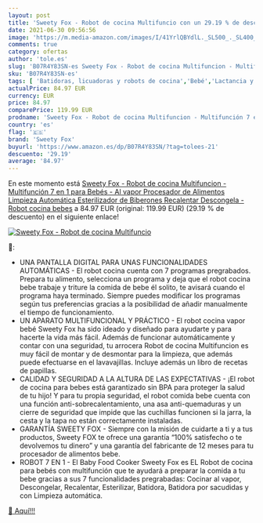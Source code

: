 ```yaml
---
layout: post
title: 'Sweety Fox - Robot de cocina Multifuncio con un 29.19 % de descuento'
date: 2021-06-30 09:56:56
image: 'https://m.media-amazon.com/images/I/41YrlQBYdlL._SL500_._SL400_.jpg'
comments: true
category: ofertas
author: 'tole.es'
slug: 'B07R4Y83SN-es Sweety Fox - Robot de cocina Multifuncion - Multifunción 7...'
sku: 'B07R4Y83SN-es'
tags: [ 'Batidoras, licuadoras y robots de cocina','Bebé','Lactancia y alimentación','Robots de cocina','bebés','biberones','sweety fox', ]
actualPrice: 84.97 EUR
currency: EUR
price: 84.97
comparePrice: 119.99 EUR
prodname: 'Sweety Fox - Robot de cocina Multifuncion - Multifunción 7 en 1 para Bebés - Al vapor  Procesador de Alimentos  Limpieza Automática  Esterilizador de Biberones  Recalentar  Descongela - Robot cocina bebes'
country: 'es'
flag: '🇪🇸'
brand: 'Sweety Fox'
buyurl: 'https://www.amazon.es/dp/B07R4Y83SN/?tag=tolees-21'
descuento: '29.19'
average: '84.97'
---
```


En este momento está [Sweety Fox - Robot de cocina Multifuncion - Multifunción 7 en 1 para Bebés - Al vapor  Procesador de Alimentos  Limpieza Automática  Esterilizador de Biberones  Recalentar  Descongela - Robot cocina bebes](https://www.amazon.es/dp/B07R4Y83SN/?tag=tolees-21) a 84.97 EUR (original: 119.99 EUR) (29.19 %  de descuento) en el siguiente enlace!

[![Sweety Fox - Robot de cocina Multifuncio](https://m.media-amazon.com/images/I/41YrlQBYdlL._SL500_._SL400_.jpg)](https://www.amazon.es/dp/B07R4Y83SN/?tag=tolees-21)

🔎:

- UNA PANTALLA DIGITAL PARA UNAS FUNCIONALIDADES AUTOMÁTICAS - El robot cocina cuenta con 7 programas pregrabados. Prepara tu alimento, selecciona un programa y deja que el robot cocina bebe trabaje y triture la comida de bebe él solito, te avisará cuando el programa haya terminado. Siempre puedes modificar los programas según tus preferencias gracias a la posibilidad de añadir manualmente el tiempo de funcionamiento.
- UN APARATO MULTIFUNCIONAL Y PRÁCTICO - El robot cocina vapor bebé Sweety Fox ha sido ideado y diseñado para ayudarte y para hacerte la vida más fácil. Además de funcionar automáticamente y contar con una seguridad, tu arrocera Robot de cocina Multifuncion es muy fácil de montar y de desmontar para la limpieza, que además puede efectuarse en el lavavajillas. Incluye además un libro de recetas de papillas.
- CALIDAD Y SEGURIDAD A LA ALTURA DE LAS EXPECTATIVAS - ¡El robot de cocina para bebes está garantizado sin BPA para proteger la salud de tu hijo! Y para tu propia seguridad, el robot comida bebe cuenta con una función anti-sobrecalentamiento, una asa anti-quemaduras y un cierre de seguridad que impide que las cuchillas funcionen si la jarra, la cesta y la tapa no están correctamente instaladas.
- GARANTÍA SWEETY FOX - Siempre con la misión de cuidarte a ti y a tus productos, Sweety FOX te ofrece una garantía “100% satisfecho o te devolvemos tu dinero” y una garantía del fabricante de 12 meses para tu procesador de alimentos bebe.
- ROBOT 7 EN 1 - El Baby Food Cooker Sweety Fox es EL Robot de cocina para bebés con multifunción que te ayudará a preparar la comida a tu bebe gracias a sus 7 funcionalidades pregrabadas: Cocinar al vapor, Descongelar, Recalentar, Esterilizar, Batidora, Batidora por sacudidas y con Limpieza automática.

[🛒 Aquí!!!](https://www.amazon.es/dp/B07R4Y83SN/?tag=tolees-21)
